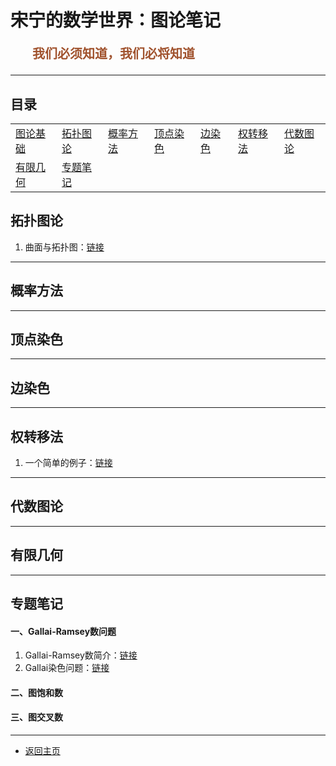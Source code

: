 # 宋宁的数学世界：图论笔记

<p style="color:sienna;font-family:KaiTi;margin-left:35px;font-weight:bold;font-size:20px";>
    我们必须知道，我们必将知道
</p>

---

## 目录

<table border="0">
<tr>
<td><a href="/html/notes/graph-theory/basic/00-basic.html">图论基础</a></td>
<td><a href="#topu">拓扑图论</a></td>
<td><a href="#prop">概率方法</a></td>
<td><a href="#vcolor">顶点染色</a></td>
<td><a href="#ecolor">边染色</a></td>
<td><a href="#discharge">权转移法</a></td>
<td><a href="#algebra">代数图论</a></td>
</tr>
<tr>
<td><a href="#finite">有限几何</a></td>
<td><a href="#article">专题笔记</a></td>
</tr>
</table>

## <a name="topu"> 拓扑图论 </a>

1. 曲面与拓扑图：<a href="/html/notes/graph-theory/planar/topu.html">链接</a>

---

## <a name="prop"> 概率方法 </a>

---

## <a name="vcolor"> 顶点染色 </a>

---

## <a name="ecolor"> 边染色 </a>

---

## <a name="discharge"> 权转移法 </a>

1. 一个简单的例子：<a href="/html/notes/graph-theory/discharge/00-basic.html">链接</a>


---

## <a name="algebra"> 代数图论 </a>

---

## <a name="finite"> 有限几何 </a>


---

## <a name="article"> 专题笔记 </a>

#### 一、Gallai-Ramsey数问题

1. Gallai-Ramsey数简介：<a href="/html/notes/graph-theory/ramsey/01-intro.html">链接</a>
2. Gallai染色问题：<a href="/html/notes/graph-theory/ramsey/02-gallai-coloring.html">链接</a>

#### 二、图饱和数


#### 三、图交叉数



---

+ <a href="/index.html"> 返回主页 </a>